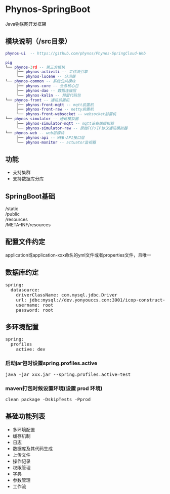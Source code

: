 # Phynos-SpringBoot
Java物联网开发框架

## 模块说明（/src目录）
```lua
phynos-ui  -- https://github.com/phynos/Phynos-SpringCloud-Web

pig
└── phynos-3rd -- 第三方模块  
     ├── phynos-activiti -- 工作流引擎  
     └── phynos-lucene -- 分词器  
└── phynos-common -- 系统公共模块  
     ├── phynos-core -- 业务核心包  
     ├── phynos-dao -- 数据连接层  
     └── phynos-kalin -- 预留代码包  
└── phynos-front -- 通讯前置机  
     ├── phynos-front-mqtt -- mqtt前置机  
     ├── phynos-front-raw -- netty前置机  
     └── phynos-front-websocket -- websocket前置机  
└── phynos-simulator -- 通讯模拟器 
     ├── phynos-simulator-mqtt -- mqtt设备端模拟器  
     └── phynos-simulator-raw -- 原始TCP/IP协议通讯模拟器  
└── phynos-web -- web层模块 
     ├── phynos-api -- WEB-API接口层  
     └── phynos-monitor -- actuator监视器  

```

## 功能
- 支持集群
- 支持数据库分库

## SpringBoot基础
/static  
/public  
/resources  
/META-INF/resources  

## 配置文件约定
application或application-xxx命名的yml文件或者properties文件，且唯一

## 数据库约定
<pre>
spring: 
  datasource:
    driverClassName: com.mysql.jdbc.Driver
    url: jdbc:mysql://dev.yonyouccs.com:3001/icop-construct-busisubpack
    username: root
    password: root
</pre>
    
## 多环境配置
<pre>
spring: 
  profiles
    active: dev
</pre>
### 启动jar包时设置spring.profiles.active
<pre>
java -jar xxx.jar --spring.profiles.active=test
</pre>
### maven打包时候设置环境(设置 prod 环境)
<pre>
clean package -DskipTests -Pprod
</pre>

## 基础功能列表
- 多环境配置
- 缓存机制
- 日志
- 数据库及其代码生成
- 上传文件
- 操作记录
- 权限管理
- 字典
- 参数管理
- 工作流